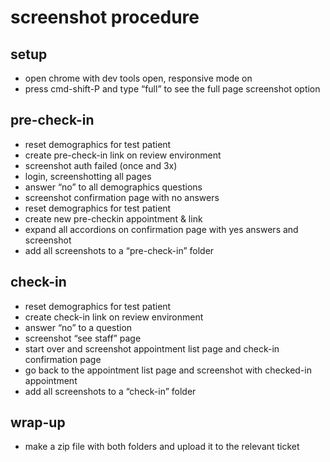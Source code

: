 # screenshot procedure

## setup
* open chrome with dev tools open, responsive mode on
* press cmd-shift-P and type “full” to see the full page screenshot option

## pre-check-in
* reset demographics for test patient
* create pre-check-in link on review environment
* screenshot auth failed (once and 3x)
* login, screenshotting all pages
* answer “no” to all demographics questions
* screenshot confirmation page with no answers
* reset demographics for test patient
* create new pre-checkin appointment & link
* expand all accordions on confirmation page with yes answers and screenshot
* add all screenshots to a “pre-check-in” folder

## check-in

* reset demographics for test patient
* create check-in link on review environment
* answer “no” to a question
* screenshot “see staff” page
* start over and screenshot appointment list page and check-in confirmation page
* go back to the appointment list page and screenshot with checked-in appointment
* add all screenshots to a “check-in” folder

## wrap-up
* make a zip file with both folders and upload it to the relevant ticket
